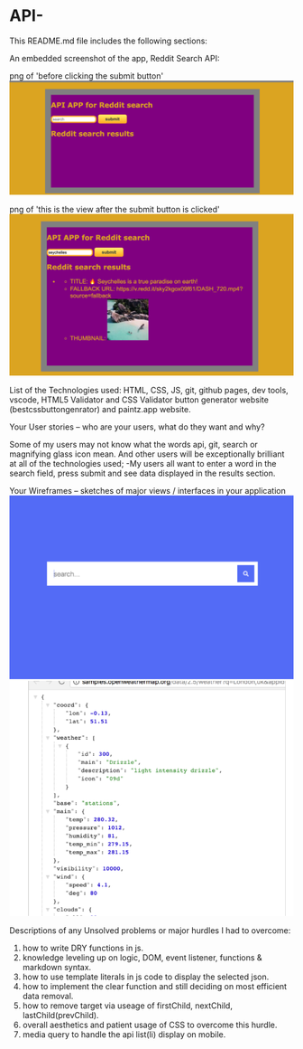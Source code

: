# API-
This README.md file includes the following sections:

An embedded screenshot of the app,
Reddit Search API:

png of 'before clicking the submit button'
![Before search submit](/images/beforeSubmitting.png)

png of 'this is the view after the submit button is clicked'
![After submit button is clicked](/images/afterClickingSubmit.png)

 List of the Technologies used:
HTML, CSS, JS, git, github pages, dev tools, vscode, HTML5 Validator and CSS Validator
button generator website (bestcssbuttongenrator) and
paintz.app website.

 Your User stories – who are your users, what do they want and why?

 Some of my users may not know what the words api, git, search or magnifying glass icon mean. And other users will be exceptionally brilliant at all of the technologies used;
-My users all want to enter a word in the search field, press submit and see data displayed in the results section.

 Your Wireframes – sketches of major views / interfaces in your application
 ![picture before starting](/images/wireframeOne.png)
 ![results wireframe picture](/images/wireframeTwo.png)

 Descriptions of any Unsolved problems or major hurdles I had to overcome:
 1) how to write DRY functions in js.
 2) knowledge leveling up on logic, DOM, event listener, functions & markdown syntax.
 3) how to use template literals in js code to display the selected json.
 4) how to implement the clear function and still deciding on most efficient data removal.
 5) how to remove target via useage of firstChild, nextChild, lastChild(prevChild).
 6) overall aesthetics and patient usage of CSS to overcome this hurdle.
 7) media query to handle the api list(li) display on mobile.


